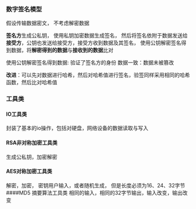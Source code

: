 ### 数字签名模型
假设传输数据密文， 不考虑解密数据

**签名方**生成公私钥， 使用私钥加密数据生成签名， 然后将签名依附于数据发送给**接受方**，公钥也发送给接受方，接受方收到数据及其签名， 使用公钥解密签名得到数据，将**解密得到的数据**与**接收到的数据**比对

使用公钥解密签名得到数据: 验证了签名方的身份
数据一致：数据未被篡改

**改进**：可以先对数据进行哈希，然后对哈希值进行签名，验签同样采用相同的哈希函数，然后比对哈希值

### 工具类
#### IO工具类
封装了基本的io操作，包括对硬盘，网络设备的数据读取与写入
#### RSA非对称加密工具类
生成公私钥，加密解密
#### AES对称加密工具类
解密，加密， 密钥用户输入，或者随机生成， 但是长度必须为16、24、32字节
####MD5 摘要算法工具类
相同的输入，相同的32字节输出，输入改变，输出改变